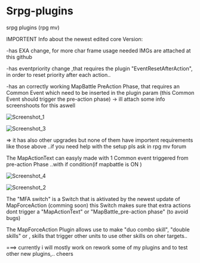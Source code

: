 # Srpg-plugins
 srpg plugins (rpg mv)

IMPORTENT Info about the newest edited core Version:

-has EXA change, for more char frame usage
needed IMGs are attached at this github

-has eventpriority change ,that requires the plugin "EventResetAfterAction",
in order to reset priority after each action..

-has an correctly working MapBattle PreAction Phase, that requires an Common Event
which need to be inserted in the plugin param
(this Common Event should trigger the pre-action phase)
-> ill attach some info screenshoots for this aswell

![Screenshot_1](https://user-images.githubusercontent.com/72324675/138602017-a6f604f2-3d87-4b1e-ba14-eb8bf9e5c768.png)

![Screenshot_3](https://user-images.githubusercontent.com/72324675/138602027-f8777cc6-1d9c-4c33-ab4b-0287284d9b2d.png)



=> it has also other upgrades but none of them have importent requirements like those above
..if you need help with the setup pls ask in rpg mv forum

The MapActionText can easyly made with 1 Common event triggered from pre-action Phase 
..with if condition(if mapbattle is ON )

![Screenshot_4](https://user-images.githubusercontent.com/72324675/138602102-d713cbe1-ecbf-4e00-9a73-56025c96147f.png)


![Screenshot_2](https://user-images.githubusercontent.com/72324675/138601922-73b61343-de76-4bd7-8c36-13860ffe8e0d.png)

The "MFA switch" is a Switch that is aktivated by the newest update of MapForceAction (comming soon)
this Switch makes sure that extra actions dont trigger a "MapActionText" or "MapBattle_pre-action phase"
 (to avoid bugs)
 
 The MapForceAction Plugin allows use to make "duo combo skill", "double skills" or ,
 skills that trigger other units to use other skills on oher targets..
 
 ===> currently i will mostly work on rework some of my plugins and to test other new plugins,..
 cheers
